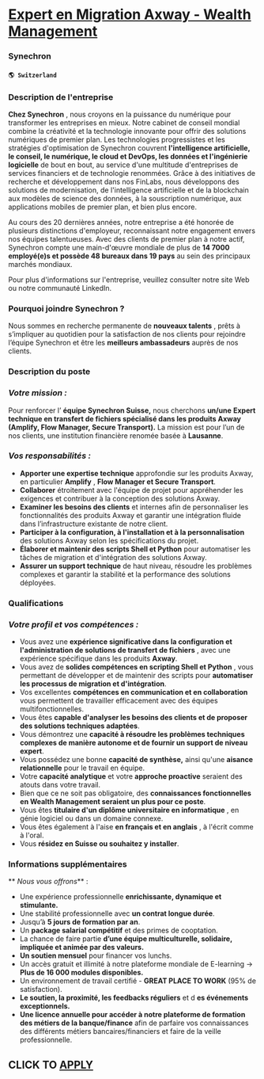 # [Expert en Migration Axway - Wealth Management](https://www.remotewlb.com/apply/expert-en-migration-axway-wealth-management)  
### Synechron  
#### `🌎 Switzerland`  

### Description de l'entreprise

 **Chez Synechron** , nous croyons en la puissance du numérique pour transformer les entreprises en mieux. Notre cabinet de conseil mondial combine la créativité et la technologie innovante pour offrir des solutions numériques de premier plan. Les technologies progressistes et les stratégies d'optimisation de Synechron couvrent **l'intelligence artificielle, le conseil, le numérique, le cloud et DevOps, les données et l'ingénierie logicielle** de bout en bout, au service d'une multitude d'entreprises de services financiers et de technologie renommées. Grâce à des initiatives de recherche et développement dans nos FinLabs, nous développons des solutions de modernisation, de l'intelligence artificielle et de la blockchain aux modèles de science des données, à la souscription numérique, aux applications mobiles de premier plan, et bien plus encore.

Au cours des 20 dernières années, notre entreprise a été honorée de plusieurs distinctions d'employeur, reconnaissant notre engagement envers nos équipes talentueuses. Avec des clients de premier plan à notre actif, Synechron compte une main-d'œuvre mondiale de plus de **14 7000 employé(e)s et possède 48 bureaux dans 19 pays** au sein des principaux marchés mondiaux.

Pour plus d'informations sur l'entreprise, veuillez consulter notre site Web ou notre communauté LinkedIn.

### Pourquoi joindre Synechron ?

Nous sommes en recherche permanente de **nouveaux talents** , prêts à s’impliquer au quotidien pour la satisfaction de nos clients pour rejoindre l’équipe Synechron et être les **meilleurs ambassadeurs** auprès de nos clients.

### Description du poste

###  _Votre mission :_

Pour renforcer l’ **équipe Synechron Suisse,** nous cherchons **un/une** **Expert technique en transfert de fichiers spécialisé dans les produits Axway (Amplify, Flow Manager, Secure Transport).** La mission est pour l’un de nos clients, une institution financière renomée basée à **Lausanne**.

###  _Vos responsabilités :_

  *  **Apporter une expertise technique** approfondie sur les produits Axway, en particulier **Amplify** , **Flow Manager et Secure Transport**. 
  * **Collaborer** étroitement avec l'équipe de projet pour appréhender les exigences et contribuer à la conception des solutions Axway. 
  * **Examiner les besoins des clients** et internes afin de personnaliser les fonctionnalités des produits Axway et garantir une intégration fluide dans l’infrastructure existante de notre client.
  *  **Participer à la configuration, à l'installation et à la personnalisation** des solutions Axway selon les spécifications du projet. 
  * **Élaborer et maintenir des scripts Shell et Python** pour automatiser les tâches de migration et d'intégration des solutions Axway. 
  * **Assurer un support technique** de haut niveau, résoudre les problèmes complexes et garantir la stabilité et la performance des solutions déployées.

### Qualifications

###  _Votre profil et vos compétences :_

  * Vous avez une **expérience significative dans la configuration et l'administration de solutions de transfert de fichiers** , avec une expérience spécifique dans les produits **Axway**.
  * Vous avez de **solides compétences en scripting Shell et Python** , vous permettant de développer et de maintenir des scripts pour **automatiser les processus de migration et d'intégration**.
  * Vos excellentes **compétences en communication et en collaboration** vous permettent de travailler efficacement avec des équipes multifonctionnelles.
  * Vous êtes **capable d'analyser les besoins des clients et de proposer des solutions techniques adaptées**.
  * Vous démontrez une **capacité à résoudre les problèmes techniques complexes de manière autonome et de fournir un support de niveau expert**.
  * Vous possédez une bonne **capacité de synthèse,** ainsi qu'une **aisance** **relationnelle** pour le travail en équipe.
  * Votre **capacité analytique** et votre **approche proactive** seraient des atouts dans votre travail.
  * Bien que ce ne soit pas obligatoire, des **connaissances fonctionnelles en Wealth Management seraient un plus pour ce poste**.
  * Vous êtes **titulaire d'un diplôme universitaire en informatique** , en génie logiciel ou dans un domaine connexe.
  * Vous êtes également à l'aise **en français et en anglais** , à l'écrit comme à l'oral.
  * Vous **résidez en Suisse ou souhaitez y installer**.

### Informations supplémentaires

 ** _Nous vous offrons_** :

  * Une expérience professionnelle **enrichissante, dynamique et stimulante.**
  * Une stabilité professionnelle avec **un contrat longue durée**.
  * Jusqu’à **5 jours de formation par an**.
  * Un **package salarial compétitif** et des primes de cooptation.
  * La chance de faire partie **d’une équipe multiculturelle, solidaire,** **impliquée et animée par des valeurs.**
  *  **Un soutien mensuel** pour financer vos lunchs.
  * Un accès gratuit et illimité à notre plateforme mondiale de E-learning -> **Plus de 16 000 modules disponibles.**
  * Un environnement de travail certifié - **GREAT PLACE TO WORK** (95% de satisfaction).
  *  **Le soutien, la proximité, les feedbacks réguliers** et d **es événements exceptionnels.**
  *  **Une licence annuelle pour accéder à notre plateforme de formation des métiers de la banque/finance** afin de parfaire vos connaissances des différents métiers bancaires/financiers et faire de la veille professionnelle.

  
## CLICK TO [APPLY](https://www.remotewlb.com/apply/expert-en-migration-axway-wealth-management)


